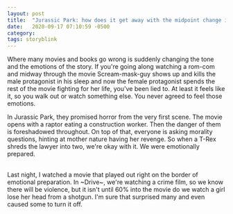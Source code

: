 ```yaml
---
layout: post
title:  "Jurassic Park: how does it get away with the midpoint change in tone?"
date:   2020-09-17 07:10:59 -0500
category: 
tags: storyblink
---
```

Where many movies and books go wrong is suddenly changing the tone and the emotions of the story. If you're going along watching a rom-com and midway through the movie Scream-mask-guy shows up and kills the male protagonist in his sleep and now the female protagonist spends the rest of the movie fighting for her life, you've been lied to. At least it feels like it, so you walk out or watch something else. You never agreed to feel those emotions. 

In Jurassic Park, they promised horror from the very first scene. The movie opens with a raptor eating a construction worker. Then the danger of them is foreshadowed throughout. On top of that, everyone is asking morality questions, hinting at mother nature having her revenge. So when a T-Rex shreds the lawyer into two, we're okay with it. We were emotionally prepared.

<br>
Last night, I watched a movie that played out right on the border of emotional preparation. In ~Drive~, we're watching a crime film, so we know there will be violence, but it isn't until 60% into the movie do we watch a girl lose her head from a shotgun. I'm sure that surprised many and even caused some to turn it off.